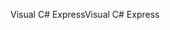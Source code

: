 <span data-ttu-id="f8c04-101">Visual C# Express</span><span class="sxs-lookup"><span data-stu-id="f8c04-101">Visual C# Express</span></span>